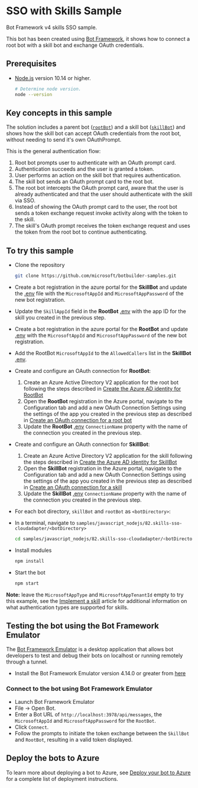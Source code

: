 # SSO with Skills Sample

Bot Framework v4 skills SSO sample.

This bot has been created using [Bot Framework](https://dev.botframework.com), it shows how to connect a root bot with a skill bot and exchange OAuth credentials.

## Prerequisites

- [Node.js](https://nodejs.org) version 10.14 or higher.

    ```bash
    # Determine node version.
    node --version
    ```

## Key concepts in this sample

The solution includes a parent bot ([`rootBot`](rootBot/bots/rootBot.js)) and a skill bot ([`skillBot`](skillBot/bots/skillBot.js)) and shows how the skill bot can accept OAuth credentials from the root bot, without needing to send it's own OAuthPrompt.

This is the general authentication flow:

1. Root bot prompts user to authenticate with an OAuth prompt card.
2. Authentication succeeds and the user is granted a token.
3. User performs an action on the skill bot that requires authentication.
4. The skill bot sends an OAuth prompt card to the root bot.
5. The root bot intercepts the OAuth prompt card, aware that the user is already authenticated and that the user should authenticate with the skill via SSO.
6. Instead of showing the OAuth prompt card to the user, the root bot sends a token exchange request invoke activity along with the token to the skill.
7. The skill's OAuth prompt receives the token exchange request and uses the token from the root bot to continue authenticating.

## To try this sample

- Clone the repository

    ```bash
    git clone https://github.com/microsoft/botbuilder-samples.git
    ```

- Create a bot registration in the azure portal for the **SkillBot** and update the [.env](skillBot/.env) file with the `MicrosoftAppId` and `MicrosoftAppPassword` of the new bot registration.
- Update the `SkillAppId` field in the **RootBot** [.env](rootBot/.env) with the app ID for the skill you created in the previous step.
- Create a bot registration in the azure portal for the **RootBot** and update [.env](rootBot/.env) with the `MicrosoftAppId` and `MicrosoftAppPassword` of the new bot registration.
- Add the RootBot `MicrosoftAppId` to the `AllowedCallers` list in the **SkillBot** [.env](skillBot/.env).
- Create and configure an OAuth connection for **RootBot**:
  1. Create an Azure Active Directory V2 application for the root bot following the steps described in [Create the Azure AD identity for RootBot](https://docs.microsoft.com/en-us/azure/bot-service/bot-builder-authentication-sso?view=azure-bot-service-4.0&tabs=csharp%2Ceml#create-the-azure-ad-identity-for-rootbot)
  1. Open the **RootBot** registration in the Azure portal, navigate to the Configuration tab and add a new OAuth Connection Settings using the settings of the app you created in the previous step as described in [Create an OAuth connection for a root bot](https://docs.microsoft.com/en-us/azure/bot-service/bot-builder-authentication-sso?view=azure-bot-service-4.0&tabs=csharp%2Ceml#create-an-oauth-connection-settings)
  1. Update the **RootBot** [.env](rootBot/.env) `ConnectionName` property with the name of the connection you created in the previous step.
- Create and configure an OAuth connection for **SkillBot**:
  1. Create an Azure Active Directory V2 application for the skill following the steps described in [Create the Azure AD identity for SkillBot](https://docs.microsoft.com/en-us/azure/bot-service/bot-builder-authentication-sso?view=azure-bot-service-4.0&tabs=csharp%2Ceml#create-the-azure-ad-identity-for-skillbot)
  2. Open the **SkillBot** registration in the Azure portal, navigate to the Configuration tab and add a new OAuth Connection Settings using the settings of the app you created in the previous step as described in [Create an OAuth connection for a skill](https://docs.microsoft.com/en-us/azure/bot-service/bot-builder-authentication-sso?view=azure-bot-service-4.0&tabs=csharp%2Ceml#create-an-oauth-connection-settings-1)
  3. Update the **SkillBot** [.env](skillBot/.env) `ConnectionName` property with the name of the connection you created in the previous step.
- For each bot directory, `skillBot` and `rootBot` as `<botDirectory>`:

- In a terminal, navigate to `samples/javascript_nodejs/82.skills-sso-cloudadapter/<botDirectory>`

    ```bash
    cd samples/javascript_nodejs/82.skills-sso-cloudadapter/<botDirectory>
    ```

- Install modules

    ```bash
    npm install
    ```

- Start the bot

    ```bash
    npm start
    ```

**Note:** leave the `MicrosoftAppType` and `MicrosoftAppTenantId` empty to try this example, see the [Implement a skill](https://docs.microsoft.com/en-us/azure/bot-service/skill-implement-skill?view=azure-bot-service-4.0&tabs=cs) article for additional information on what authentication types are supported for skills.

## Testing the bot using the Bot Framework Emulator

The [Bot Framework Emulator](https://github.com/microsoft/botframework-emulator) is a desktop application that allows bot developers to test and debug their bots on localhost or running remotely through a tunnel.

- Install the Bot Framework Emulator version 4.14.0 or greater from [here](https://github.com/Microsoft/BotFramework-Emulator/releases)

### Connect to the bot using Bot Framework Emulator

- Launch Bot Framework Emulator
- File -> Open Bot.
- Enter a Bot URL of `http://localhost:3978/api/messages`, the `MicrosoftAppId` and `MicrosoftAppPassword` for the `RootBot`.
- Click `Connect`.
- Follow the prompts to initiate the token exchange between the `SkillBot` and `RootBot`, resulting in a valid token displayed.

## Deploy the bots to Azure

To learn more about deploying a bot to Azure, see [Deploy your bot to Azure](https://aka.ms/azuredeployment) for a complete list of deployment instructions.
